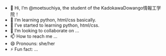 - 👋 Hi, I’m @moetsuchiya, the student of the KadokawaDowango情報工学院！
- 👀 I’m learning python, html/css basically.
- 🌱 I’ve started to learning python, html/css.
- 💞️ I’m looking to collaborate on ...
- 📫 How to reach me ...
- 😄 Pronouns: she/her
- ⚡ Fun fact:  ...

<!---
moetsuchiya/moetsuchiya is a ✨ special ✨ repository because its `README.md` (this file) appears on your GitHub profile.
You can click the Preview link to take a look at your changes.
--->
